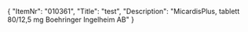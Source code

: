 {
  "ItemNr": "010361",
  "Title": "test",
  "Description": "MicardisPlus, tablett 80/12,5 mg Boehringer Ingelheim AB"
}